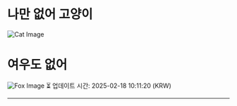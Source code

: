 
# 나만 없어 고양이

![Cat Image](https://cdn2.thecatapi.com/images/ei3.jpg)

# 여우도 없어
![Fox Image](https://randomfox.ca/images/114.jpg)
⏳ 업데이트 시간: 2025-02-18 10:11:20 (KRW)

---
